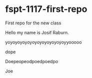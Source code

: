 # fspt-1117-first-repo
First repo for the new class


Hello my name is Josif Raburn.


yoyoyoyoyoyoyoyoyoyoyoyoyyooooo

dope 

Doepeopeodpoedpoedpo



Joe